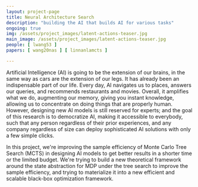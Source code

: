 ```yaml
---
layout: project-page
title: Neural Architecture Search
description: "building the AI that builds AI for various tasks"
ongoing: true
img: /assets/project_images/latent-actions-teaser.jpg
main_image: /assets/project_images/latent-actions-teaser.jpg
people: [ lwang53 ]
papers: [ wang20nas ] [ linnanlamcts ]

---
```


Artificial Intelligence (AI) is going to be the extension of our brains, in the same way as cars are the extension of our legs. It has already been an indispensable part of our life. Every day, AI navigates us to places, answers our queries, and recommends restaurants and movies. Overall, it amplifies what we do, augmenting our memory, giving you instant knowledge, allowing us to concentrate on doing things that are properly human. However, designing new AI models is still reserved for experts; and the goal of this research is to democratize AI, making it accessible to everybody, such that any person regardless of their prior experiences, and any company regardless of size can deploy sophisticated AI solutions with only a few simple clicks.

In this project, we're improving the sample efficiency of Monte Carlo Tree Search (MCTS) in designing AI models to get better results in a shorter time or the limited budget. We're trying to build a new theoretical framework around the state abstraction for MDP under the tree search to improve the sample efficiency, and trying to materialize it into a new efficient and scalable black-box optimization framework.
